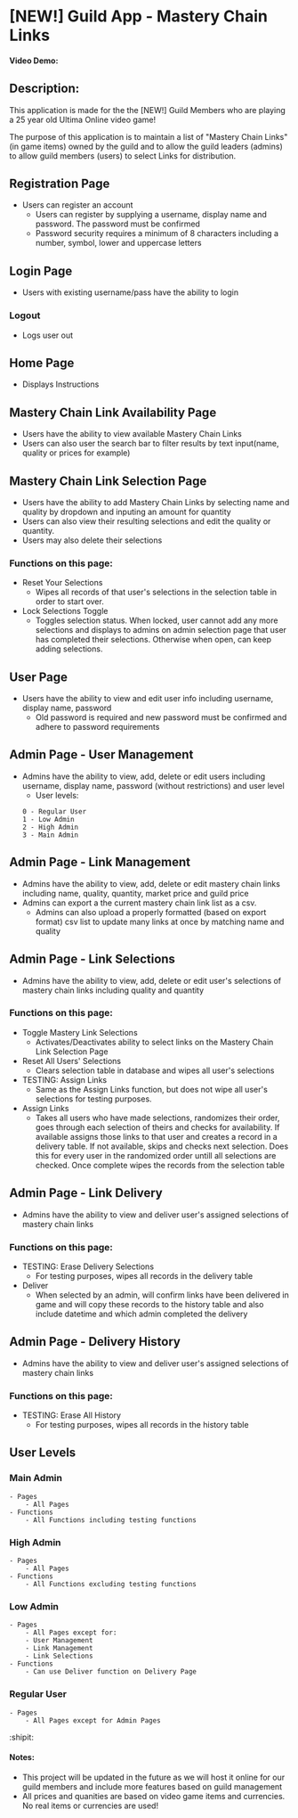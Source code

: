 # [NEW!] Guild App - Mastery Chain Links
#### Video Demo:  <URL HERE>
## Description:
This application is made for the the [NEW!] Guild Members who are playing a 25 year old Ultima Online video game!

The purpose of this application is to maintain a list of "Mastery Chain Links" (in game items) owned by the guild and to allow the guild leaders (admins) to allow guild members (users) to select Links for distribution.

## Registration Page
- Users can register an account
  - Users can register by supplying a username, display name and password. The password must be confirmed
  - Password security requires a minimum of 8 characters including a number, symbol, lower and uppercase letters

## Login Page
- Users with existing username/pass have the ability to login 

### Logout
- Logs user out

## Home Page
- Displays Instructions

## Mastery Chain Link Availability Page
- Users have the ability to view available Mastery Chain Links
- Users can also user the search bar to filter results by text input(name, quality or prices for example)

## Mastery Chain Link Selection Page
- Users have the ability to add Mastery Chain Links by selecting name and quality by dropdown and inputing an amount for quantity
- Users can also view their resulting selections and edit the quality or quantity.
- Users may also delete their selections

### Functions on this page:
- Reset Your Selections
	- Wipes all records of that user's selections in the selection table in order to start over.
- Lock Selections Toggle
	- Toggles selection status. When locked, user cannot add any more selections and displays to admins on admin selection page that user has completed their selections. Otherwise when open, can keep adding selections.

## User Page
- Users have the ability to view and edit user info including username, display name, password
	- Old password is required and new password must be confirmed and adhere to password requirements

## Admin Page - User Management
- Admins have the ability to view, add, delete or edit users including username, display name, password (without restrictions) and user level
	- User levels: 
	```
	0 - Regular User
	1 - Low Admin
	2 - High Admin
	3 - Main Admin
	```

## Admin Page - Link Management
- Admins have the ability to view, add, delete or edit mastery chain links including name, quality, quantity, market price and guild price
- Admins can export a the current mastery chain link list as a csv.
	- Admins can also upload a properly formatted (based on export format) csv list to update many links at once by matching name and quality
	
## Admin Page - Link Selections
- Admins have the ability to view, add, delete or edit user's selections of mastery chain links including quality and quantity
### Functions on this page:
- Toggle Mastery Link Selections
	- Activates/Deactivates ability to select links on the Mastery Chain Link Selection Page
- Reset All Users' Selections
	- Clears selection table in database and wipes all user's selections
- TESTING: Assign Links
	- Same as the Assign Links function, but does not wipe all user's selections for testing purposes. 
- Assign Links
	- Takes all users who have made selections, randomizes their order, goes through each selection of theirs and checks for availability. If available assigns those links to that user and creates a record in a delivery table. If not available, skips and checks next selection. Does this for every user in the randomized order untill all selections are checked. Once complete wipes the records from the selection table

## Admin Page - Link Delivery
- Admins have the ability to view and deliver user's assigned selections of mastery chain links

### Functions on this page:
- TESTING: Erase Delivery Selections
	- For testing purposes, wipes all records in the delivery table
- Deliver
	- When selected by an admin, will confirm links have been delivered in game and will copy these records to the history table and also include datetime and which admin completed the delivery

## Admin Page - Delivery History
- Admins have the ability to view and deliver user's assigned selections of mastery chain links

### Functions on this page:
- TESTING: Erase All History
	- For testing purposes, wipes all records in the history table
	
## User Levels

### Main Admin
```
- Pages
	- All Pages
- Functions
	- All Functions including testing functions
```

### High Admin
```
- Pages
	- All Pages
- Functions
	- All Functions excluding testing functions
```

### Low Admin
```
- Pages
	- All Pages except for:
	- User Management
	- Link Management
	- Link Selections
- Functions
	- Can use Deliver function on Delivery Page
```

### Regular User
```
- Pages
	- All Pages except for Admin Pages
```

:shipit:

#### Notes:
- This project will be updated in the future as we will host it online for our guild members and include more features based on guild management
- All prices and quanities are based on video game items and currencies. No real items or currencies are used!




